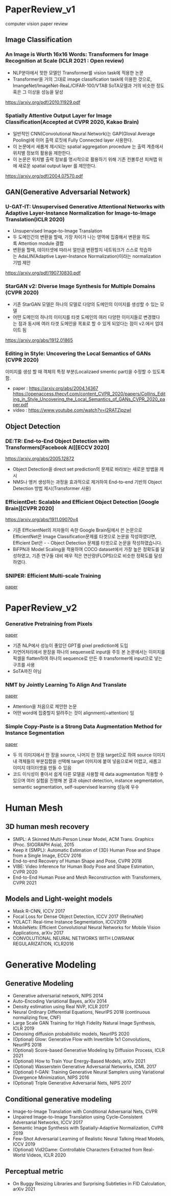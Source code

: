 # PaperReview_v1 
computer vision paper review

## Image Classification
### An Image is Worth 16x16 Words: Transformers for Image Recognition at Scale (ICLR 2021 : Open review)
- NLP분야에서 핫한 모델인 Transformer를 vision task에 적용한 논문
- Transformer을 거의 그대로 image classification task에 이용한 것으로, ImangeNet/ImageNet-ReaL/CIFAR-100/VTAB SoTA모델과 거의 비슷한 정도 혹은 그 이상을 성능을 달성

https://arxiv.org/pdf/2010.11929.pdf

### Spatially Attentive Output Layer for Image Classification(Accepted at CVPR 2020, Kakao Brain)
- 일반적인 CNN(Convolutional Neural Network)는 GAP(Gloval Average Pooling)에 이어 출력 로짓에 Fully Connected layer 사용한다.
- 이 논문에서 새롭게 제시되는 spatial aggregation procedure 는 출력 계층에서 위치별 정보의 활용을 제한한다.
- 이 논문은 위치별 출력 정보를 명시적으로 활용하기 위해 기존 컨볼루션 피쳐맵 위에 새로운 spatial output layer 를 제안한다.

https://arxiv.org/pdf/2004.07570.pdf

## GAN(Generative Adversarial Network)
### U-GAT-IT: Unsupervised Generative Attentional Networks with Adaptive Layer-Instance Normalization for Image-to-Image Translation(ICLR 2020)
- Unsupervised Image-to-Image Translation
- 두 도메인간의 변환을 할때, 가장 차이가 나는 영역에 집중해서 변환을 하도록 Attention module 결합
- 변환을 할때, 데이터셋에 따라서 얼만큼 변환할지 네트워크가 스스로 학습하는 AdaLIN(Adaptive Layer-Instance Normalization)이라는 normalization 기법 제안

https://arxiv.org/pdf/1907.10830.pdf

### StarGAN v2: Diverse Image Synthesis for Multiple Domains (CVPR 2020)
- 기존 StarGAN 모델은 하나의 모델로 다양의 도메인의 이미지를 생성할 수 있는 모델
- 어떤 도메인의 하나의 이미지를 타겟 도메인의 여러 다양한 이미지들로 변경했다는 점과 동시에 여러 타겟 도메인을 목표로 할 수 있게 되었다는 점이 v2.에서 업데이트 됨


https://arxiv.org/abs/1912.01865


### Editing in Style: Uncovering the Local Semantics of GANs (CVPR 2020)
이미지를 생성 할 때 객체의 특정 부분(Localizaed smentic part)을 수정할 수 있도록 함.

* paper : https://arxiv.org/abs/2004.14367  
https://openaccess.thecvf.com/content_CVPR_2020/papers/Collins_Editing_in_Style_Uncovering_the_Local_Semantics_of_GANs_CVPR_2020_paper.pdf
* video : https://www.youtube.com/watch?v=l2RATZjpzwI


## Object Detection
### DE:TR: End-to-End Object Detection with Transformers[Facebook AI][ECCV 2020]
https://arxiv.org/abs/2005.12872   
- Object Detection을 direct set prediction의 문제로 바라보는 새로운 방법을 제시
- NMS나 앵커 생성하는 과정을 효과적으로 제거하여 End-to-end 기반의 Object Detection 방법 제시(Transformer 사용)

### EfficientDet: Scalable and Efficient Object Detection [Google Brain][CVPR 2020]
https://arxiv.org/abs/1911.09070v4   
- 기존 EfficientNet의 저자들이 속한 Google Brain팀에서 쓴 논문으로 EfficientNet은 Image Classification문제를 타겟으로 논문을 작성하였다면, Efficient Det은 - - Object Detection 문제를 타겟으로 논문을 작성하였습니다.
- BiFPN과 Model Scaling을 적용하여 COCO dataset에서 가장 높은 정확도를 달성하였고, 기존 연구들 대비 매우 적은 연산량(FLOPS)으로 비슷한 정확도를 달성하였다.

### SNIPER: Efficient Multi-scale Training
[paper](https://arxiv.org/pdf/1805.09300v3.pdf)


# PaperReview_v2
### Generative Pretraining from Pixels
[paper](https://cdn.openai.com/papers/Generative_Pretraining_from_Pixels_V2.pdf)
- 기존 NLP에서 성능이 좋았던 GPT를 pixel prediction에 도입
- 자연어처리에서 문장을 하나의 sequenxe로 input을 주듯 본 논문에서는 이미지를 픽셀을 flatten하여 하나의 sequence로 만든 후 transformer에 input으로 넣는 구조를 사용
- SoTA까진 아님

### NMT by Jointly Learning To Align And Translate
[paper](https://arxiv.org/abs/1409.0473)
- Attention을 처음으로 제안한 논문
- 어떤 word에 집중할지 알려주는 것이 alignment(=attention) 임

### Simple Copy-Paste is a Strong Data Augmentation Method for Instance Segmentation
[paper](https://arxiv.org/pdf/2012.07177v1.pdf)
- 두 의 이미지에서 한 장을 source, 나머지 한 장을 target으로 하여 source 이미지 내 객체들의 부분집합을 선택해 target 이미지에 붙여 넣음으로써 어렵고, 새롭고 이미지 데이터셋을 만들 수 있음
- 코드 이식성이 좋아서 쉽게 다른 모델을 사용할 때 data augmentation 적용할 수 있으며 여러 실험을 진행해 본 결과 object detection, instance segmentation, semantic segmentation, self-supervised learning 성능에 우수

# Human Mesh
## 3D human mesh recovery
- SMPL: A Skinned Multi-Person Linear Model, ACM Trans. Graphics (Proc. SIGGRAPH Asia), 2015
- Keep it {SMPL}: Automatic Estimation of {3D} Human Pose and Shape from a Single Image, ECCV 2016
- End-to-end Recovery of Human Shape and Pose, CVPR 2018
- VIBE: Video Inference for Human Body Pose and Shape Estimation, CVPR 2020
- End-to-End Human Pose and Mesh Reconstruction with Transformers, CVPR 2021

## Models and Light-weight models
- Mask R-CNN, ICCV 2017
- Focal Loss for Dense Object Detection, ICCV 2017 (RetinaNet)
- YOLACT: Real-time Instance Segmentation, ICCV2019
- MobileNets: Efficient Convolutional Neural Networks for Mobile Vision Applications, arXiv 2017
- CONVOLUTIONAL NEURAL NETWORKS WITH LOWRANK REGULARIZATION, ICLR2016

# Generative Modeling
## Generative Modeling
- Generative adversarial network, NIPS 2014
- Auto-Encoding Variational Bayes, arXiv 2014
- Density estimation using Real NVP, ICLR 2017
- Neural Ordinary Differential Equations, NeurIPS 2018 (continuous normalizing flow, CNF)
- Large Scale GAN Training for High Fidelity Natural Image Synthesis, ICLR 2019
- Denoising diffusion probabilistic models, NeurIPS 2020
- (Optional) Glow: Generative Flow with Invertible 1x1 Convolutions, NeurIPS 2018
- (Optional) Score-based Generative Modeling by Diffusion Process, ICLR 2021
- (Optional) How to Train Your Energy-Based Models, arXiv 2021
- (Optional) Wasserstein Generative Adversarial Networks, ICML 2017
- (Optional) f-GAN: Training Generative Neural Samplers using Variational Divergence Minimization, NIPS 2016
- (Optional) Triple Generative Adversarial Nets, NIPS 2017

## Conditional generative modeling
- Image-to-Image Translation with Conditional Adversarial Nets, CVPR
- Unpaired Image-to-Image Translation using Cycle-Consistent Adversarial Networks, ICCV 2017
- Semantic Image Synthesis with Spatially-Adaptive Normalization, CVPR 2019
- Few-Shot Adversarial Learning of Realistic Neural Talking Head Models, ICCV 2019
- (Optional) Vid2Game: Controllable Characters Extracted from Real-World Videos, ICLR 2020

## Perceptual metric
- On Buggy Resizing Libraries and Surprising Subtleties in FID Calculation, arXiv 2021
